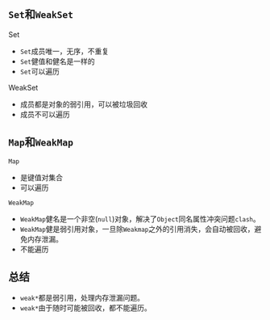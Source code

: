 ## `Set`和`WeakSet`
Set
* `Set`成员唯一，无序，不重复
* `Set`健值和健名是一样的
* `Set`可以遍历

WeakSet
* 成员都是对象的弱引用，可以被垃圾回收
* 成员不可以遍历

## `Map`和`WeakMap`
`Map`
* 是键值对集合
* 可以遍历

`WeakMap`
* `WeakMap`健名是一个非空(`null`)对象，解决了`Object`同名属性冲突问题`clash`。
* `WeakMap`健是弱引用对象，一旦除`Weakmap`之外的引用消失，会自动被回收，避免内存泄漏。
* 不能遍历

## 总结
* `weak*`都是弱引用，处理内存泄漏问题。
* `weak*`由于随时可能被回收，都不能遍历。
